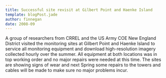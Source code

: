 ```yaml
---
title: Successful site revisit at Gilbert Point and Haenke Island
template: blogPost.jade
author: finnegan
date: 2008-09
---
```


 A group of researchers from CRREL and the US Army COE New England District visited the monitoring sites at Gilbert Point and Haenke Island to service all monitoring equipment and download high-resolution imagery collected hourly over the summer. All equipment at both locations was in top working order and no major repairs were needed at this time. The sites are showing signs of wear and next Spring some repairs to the towers and cables will be made to make sure no major problems incur.